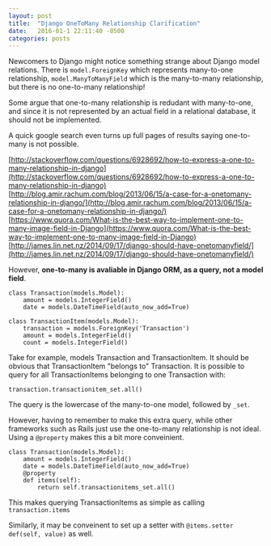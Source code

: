 ```yaml
---
layout: post
title:  "Django OneToMany Relationship Clarification"
date:   2016-01-1 22:11:40 -0500
categories: posts
---
```

Newcomers to Django might notice something strange about Django model relations. There is `model.ForeignKey` which represents many-to-one relationship, `model.ManyToManyField` which is the many-to-many relationship, but there is no one-to-many relationship!

Some argue that one-to-many relationship is redudant with many-to-one, and since it is not represented by an actual field in a relational database, it should not be implemented.

A quick google search even turns up full pages of results saying one-to-many is not possible.

[http://stackoverflow.com/questions/6928692/how-to-express-a-one-to-many-relationship-in-django](http://stackoverflow.com/questions/6928692/how-to-express-a-one-to-many-relationship-in-django)
[http://blog.amir.rachum.com/blog/2013/06/15/a-case-for-a-onetomany-relationship-in-django/](http://blog.amir.rachum.com/blog/2013/06/15/a-case-for-a-onetomany-relationship-in-django/)
[https://www.quora.com/What-is-the-best-way-to-implement-one-to-many-image-field-in-Django](https://www.quora.com/What-is-the-best-way-to-implement-one-to-many-image-field-in-Django)
[http://james.lin.net.nz/2014/09/17/django-should-have-onetomanyfield/](http://james.lin.net.nz/2014/09/17/django-should-have-onetomanyfield/)

However, **one-to-many is avaliable in Django ORM, as a query, not a model field**.

	class Transaction(models.Model):
		amount = models.IntegerField()
		date = models.DateTimeField(auto_now_add=True)

	class TransactionItem(models.Model):
		transaction = models.ForeignKey('Transaction')
		amount = models.IntegerField()
		count = models.IntegerField()

Take for example, models Transaction and TransactionItem. It should be obvious that TransactionItem "belongs to" Transaction. It is possible to query for all TransactionItems belonging to one Transaction with:

	transaction.transactionitem_set.all()

The query is the lowercase of the many-to-one model, followed by `_set`.

However, having to remember to make this extra query, while other frameworks such as Rails just use the one-to-many relationship is not ideal. Using a `@property` makes this a bit more conveinient.

	class Transaction(models.Model):
		amount = models.IntegerField()
		date = models.DateTimeField(auto_now_add=True)
		@property
		def items(self):
			return self.transactionitems_set.all()

This makes querying TransactionItems as simple as calling `transaction.items`

Similarly, it may be conveinent to set up a setter with `@items.setter def(self, value)` as well.
